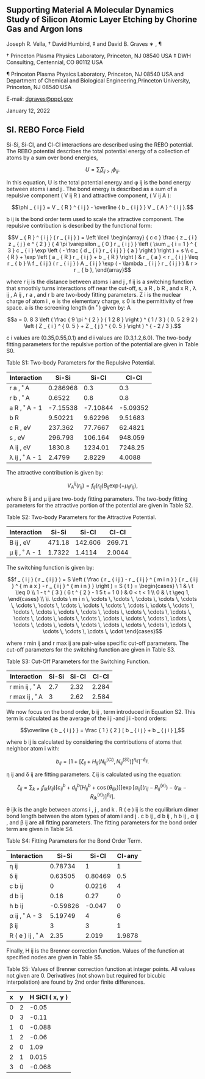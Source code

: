 ## Supporting Material A Molecular Dynamics Study of Silicon Atomic Layer Etching by Chorine Gas and Argon Ions

Joseph R. Vella, † David Humbird, ‡ and David B. Graves ∗ , ¶

† Princeton Plasma Physics Laboratory, Princeton, NJ 08540 USA ‡ DWH Consulting, Centennial, CO 80112 USA

¶ Princeton Plasma Physics Laboratory, Princeton, NJ 08540 USA and Department of Chemical and Biological Engineering,Princeton University, Princeton, NJ 08540 USA

E-mail: dgraves@pppl.gov

January 12, 2022

## SI. REBO Force Field

Si-Si, Si-Cl, and Cl-Cl interactions are described using the REBO potential. The REBO potential describes the total potential energy of a collection of atoms by a sum over bond energies,

$$U = \sum _ { i } \sum _ { j > i } \phi _ { i j }.$$

In this equation, U is the total potential energy and φ ij is the bond energy between atoms i and j . The bond energy is described as a sum of a repulsive component ( V ij R ) and attractive component, ( V ij A ):

$$\phi _ { i j } = V _ { R } ^ { i j } - \overline { b _ { i j } } V _ { A } ^ { i j }.$$

b ij is the bond order term used to scale the attractive component. The repulsive contribution is described by the functional form:

$$V _ { R } ^ { i j } ( r _ { i j } ) = \left \lceil \begin{array} { c c } \frac { z _ { i } z _ { j } e ^ { 2 } } { 4 \pi \varepsilon _ { 0 } r _ { i j } } \left ( \sum _ { i = 1 } ^ { 3 } c _ { i } \exp \left ( - \frac { d _ { i } r _ { i j } } { a } \right ) \right ) + s \\ c _ { R } + \exp \left ( a _ { R } r _ { i j } + b _ { R } \right ) & r _ { a } < r _ { i j } \leq r _ { b } \\ f _ { i j } ( r _ { i j } ) A _ { i j } \exp ( - \lambda _ { i j } r _ { i j } ) & r > r _ { b }, \end{array}$$

where r ij is the distance between atoms i and j , f ij is a switching function that smoothly turns interactions off near the cut-off, s, a R , b R , and x R , λ ij , A ij , r a , and r b are two-body fitting parameters. Z i is the nuclear charge of atom i , e is the elementary charge, ε 0 is the permittivity of free space. a is the screening length (in ˚ ) given by: A

$$a = 0. 8 3 \left ( \frac { 9 \pi ^ { 2 } } { 1 2 8 } \right ) ^ { 1 / 3 } ( 0. 5 2 9 2 ) \left ( Z _ { i } ^ { 0. 5 } + Z _ { j } ^ { 0. 5 } \right ) ^ { - 2 / 3 }.$$

c i values are (0.35,0.55,0.1) and d i values are (0.3,1.2,6.0). The two-body fitting parameters for the repulsive portion of the potential are given in Table S0.

Table S1: Two-body Parameters for the Repulsive Potential.

| Interaction    |       Si-Si |      Si-Cl |      Cl-Cl |
|----------------|-------------|------------|------------|
| r a , ˚ A      |    0.286968 |    0.3     |    0.3     |
| r b , ˚ A      |    0.6522   |    0.8     |    0.8     |
| a R , ˚ A - 1  |   -7.15538  |   -7.10844 |   -5.09352 |
| b R            |    9.50221  |    9.62296 |    9.51683 |
| c R , eV       |  237.362    |   77.7667  |   62.4821  |
| s , eV         |  296.793    |  106.164   |  948.059   |
| A ij , eV      | 1830.8      | 1234.01    | 7248.25    |
| λ ij , ˚ A - 1 |    2.4799   |    2.8229  |    4.0088  |

The attractive contribution is given by:

$$V _ { A } ^ { i j } ( r _ { i j } ) = f _ { i j } ( r _ { i j } ) B _ { i j } \exp ( - \mu _ { i j } r _ { i j } ),$$

where B ij and µ ij are two-body fitting parameters. The two-body fitting parameters for the attractive portion of the potential are given in Table S2.

Table S2: Two-body Parameters for the Attractive Potential.

| Interaction    |    Si-Si |    Si-Cl |    Cl-Cl |
|----------------|----------|----------|----------|
| B ij , eV      | 471.18   | 142.606  | 269.71   |
| µ ij , ˚ A - 1 |   1.7322 |   1.4114 |   2.0044 |

The switching function is given by:

$$f _ { i j } ( r _ { i j } ) = S \left ( \frac { r _ { i j } - r _ { i j } ^ { m i n } } { r _ { i j } ^ { m a x } - r _ { i j } ^ { m i n } } \right ) = S ( t ) = \begin{cases} \ 1 & \ t \leq 0 \\ 1 - t ^ { 3 } ( 6 t ^ { 2 } - 1 5 t + 1 0 ) & 0 < t < 1 \\ 0 & \ t \geq 1, \end{cases} \\ \i. \cdots \ m i n \, \cdots \, \cdots \, \cdots \, \cdots \, \cdots \, \cdots \, \cdots \, \cdots \, \cdots \, \cdots \, \cdots \, \cdots \, \cdots \, \cdots \, \cdots \, \cdots \, \cdots \, \cdots \, \cdots \, \cdots \, \cdots \, \cdots \, \cdots \, \cdots \, \cdots \, \cdots \, \cdots \, \cdots \, \cdots \, \cdots \, \cdots \, \cdots \, \cdots \, \cdots \, \cdots \, \cdots \, \cdots \, \cdots \, \cdots \, \cdots \, \cdot \end{cases}$$

where r min ij and r max ij are pair-wise specific cut-off parameters. The cut-off parameters for the switching function are given in Table S3.

Table S3: Cut-Off Parameters for the Switching Function.

| Interaction    |   Si-Si |   Si-Cl |   Cl-Cl |
|----------------|---------|---------|---------|
| r min ij , ˚ A |     2.7 |    2.32 |   2.284 |
| r max ij , ˚ A |     3   |    2.62 |   2.584 |

We now focus on the bond order, b ij , term introduced in Equation S2. This term is calculated as the average of the i j -and j i -bond orders:

$$\overline { b _ { i j } } = \frac { 1 } { 2 } [ b _ { i j } + b _ { j i } ],$$

where b ij is calculated by considering the contributions of atoms that neighbor atom i with:

$$b _ { i j } = \left \lceil 1 + \left [ \zeta _ { i j } + H _ { i j } \left ( N _ { i j } ^ { ( C l ) }, N _ { i j } ^ { ( S i ) } \right ) \right ] ^ { \eta _ { i j } } \right \rceil ^ { - \delta _ { i j } }.$$

η ij and δ ij are fitting parameters. ζ ij is calculated using the equation:

$$\zeta _ { i j } = \sum _ { k \neq j } f _ { i k } ( r _ { i j } ) \left [ c _ { i j } ^ { b } + d _ { i j } ^ { b } [ H _ { i j } ^ { b } + \cos ( \theta _ { i j k } ) ] \right ] \exp \left [ \alpha _ { i j } \left [ ( r _ { i j } - R _ { i j } ^ { ( e ) } ) - ( r _ { i k } - R _ { i k } ^ { ( e ) } ) \right ] ^ { \beta _ { i j } } \right ].$$

θ ijk is the angle between atoms i , j , and k . R ( e ) ij is the equilibrium dimer bond length between the atom types of atom i and j . c b ij , d b ij , h b ij , α ij , and β ij are all fitting parameters. The fitting parameters for the bond order term are given in Table S4.

Table S4: Fitting Parameters for the Bond Order Term.

| Interaction      |    Si-Si |    Si-Cl |   Cl-any |
|------------------|----------|----------|----------|
| η ij             |  0.78734 |  1       |   1      |
| δ ij             |  0.63505 |  0.80469 |   0.5    |
| c b ij           |  0       |  0.0216  |   4      |
| d b ij           |  0.16    |  0.27    |   0      |
| h b ij           | -0.59826 | -0.047   |   0      |
| α ij , ˚ A - 3   |  5.19749 |  4       |   6      |
| β ij             |  3       |  3       |   1      |
| R ( e ) ij , ˚ A |  2.35    |  2.019   |   1.9878 |

Finally, H ij is the Brenner correction function. Values of the function at specified nodes are given in Table S5.

Table S5: Values of Brenner correction function at integer points. All values not given are 0. Derivatives (not shown but required for bicubic interpolation) are found by 2nd order finite differences.

|   x |   y |   H SiCl ( x, y ) |
|-----|-----|-------------------|
|   0 |   2 |            -0.05  |
|   0 |   3 |            -0.11  |
|   1 |   0 |            -0.088 |
|   1 |   2 |            -0.06  |
|   2 |   0 |             1.09  |
|   2 |   1 |             0.015 |
|   3 |   0 |            -0.068 |
